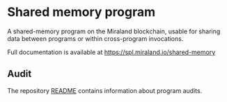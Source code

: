 # Shared memory program

A shared-memory program on the Miraland blockchain, usable for sharing data
between programs or within cross-program invocations.

Full documentation is available at https://spl.miraland.io/shared-memory

## Audit

The repository [README](https://github.com/miraland-labs/solarti-program-library#audits)
contains information about program audits.
